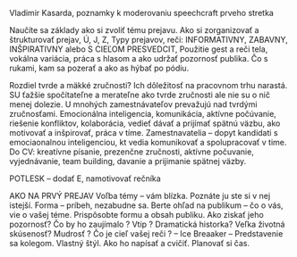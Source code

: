 Vladimir Kasarda, poznamky k moderovaniu speechcraft prveho stretka

Naučíte sa základy ako si zvoliť tému prejavu. Ako si zorganizovať a štrukturovať prejav, Ú, J, Z, 
Typy prejavov, reči: INFORMATIVNY, ZABAVNY, INŠPIRATIVNY alebo S CIEĽOM PRESVEDCIT, 
Použitie gest a reči tela, vokálna variácia, práca s hlasom a ako udržať pozornosť publika. Čo s rukami, kam sa pozerať a ako as hýbať po pódiu.

Rozdiel tvrde a mäkké zručnosti? Ich dôležitosť na pracovnom trhu narastá. SU ťažšie spočítateľne a merateľne ako tvrde zručnosti ale nie su o nič menej dolezie. U mnohých zamestnávateľov prevažujú nad tvrdými zručnosťami. 
Emocionálna inteligencia, komunikácia, aktívne počúvanie, riešenie konfliktov, kolaborácia, vedieť dávať a prijímať spätnú väzbu, ako motivovať a inšpirovať, práca v tíme.
Zamestnavatelia – dopyt kandidati s emociaonalnou inteligenciou, kt vedia komunikovať a spolupracovať v time.
Do CV: kreatívne písanie, prezenčne zručnosti, aktívne počuvanie, vyjednávanie, team building, davanie a prijimanie spätnej väzby. 

POTLESK  – dodať E, namotivovať rečníka

AKO NA PRVÝ PREJAV
Voľba témy – vám blízka. Poznáte ju ste si v nej istejší. Forma – príbeh, nezabudne sa.
Berte ohľad na publikum – čo o vás, vie o vašej téme. 
Prispôsobte formu a obsah publiku. 
Ako ziskať jeho pozornosť? Čo by ho zaujímalo ? Vtip ? Dramatická historka? Veľka životná skúsenosť? Mudrosť ?
Čo je cieľ vašej reči ? – Ice Breaaker – Predstavenie sa kolegom. Vlastný štýl.
Ako ho napísať a cvičiť. Planovať si čas.
